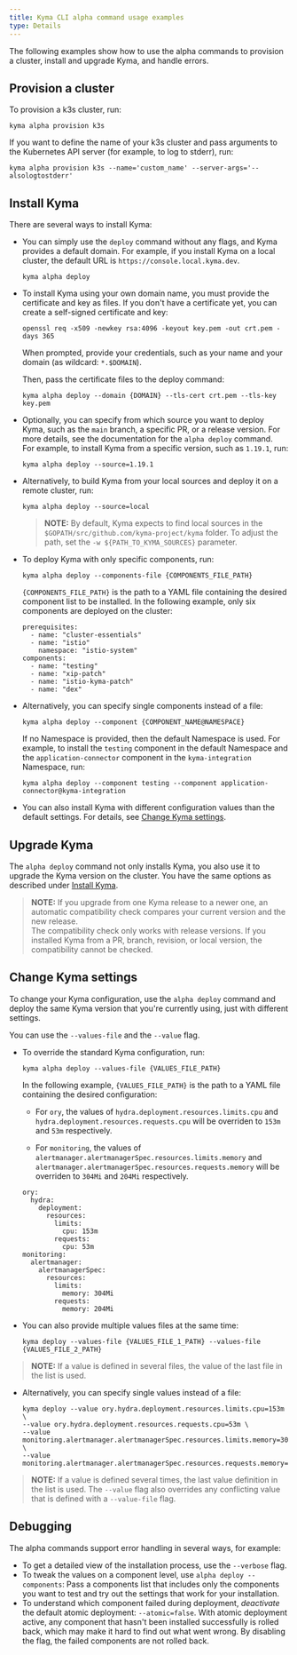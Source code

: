 ```yaml
---
title: Kyma CLI alpha command usage examples
type: Details
---
```


The following examples show how to use the alpha commands to provision a cluster, install and upgrade Kyma, and handle errors.

## Provision a cluster
To provision a k3s cluster, run:

```
kyma alpha provision k3s 
```
If you want to define the name of your k3s cluster and pass arguments to the Kubernetes API server (for example, to log to stderr), run:

```
kyma alpha provision k3s --name='custom_name' --server-args='--alsologtostderr'
```


## Install Kyma

There are several ways to install Kyma:

- You can simply use the `deploy` command without any flags, and Kyma provides a default domain. 
For example, if you install Kyma on a local cluster, the default URL is `https://console.local.kyma.dev`.

  ```
  kyma alpha deploy 
  ```

- To install Kyma using your own domain name, you must provide the certificate and key as files. 
If you don't have a certificate yet, you can create a self-signed certificate and key:

  ```
  openssl req -x509 -newkey rsa:4096 -keyout key.pem -out crt.pem -days 365
  ```

  When prompted, provide your credentials, such as your name and your domain (as wildcard: `*.$DOMAIN`).

  Then, pass the certificate files to the deploy command:

  ```
  kyma alpha deploy --domain {DOMAIN} --tls-cert crt.pem --tls-key key.pem
  ```

- Optionally, you can specify from which source you want to deploy Kyma, such as the `main` branch, a specific PR, or a release version. For more details, see the documentation for the `alpha deploy` command.<br>
For example, to install Kyma from a specific version, such as `1.19.1`, run:

  ```
  kyma alpha deploy --source=1.19.1
  ```

- Alternatively, to build Kyma from your local sources and deploy it on a remote cluster, run:

  ```
  kyma alpha deploy --source=local
  ```
  > **NOTE:** By default, Kyma expects to find local sources in the `$GOPATH/src/github.com/kyma-project/kyma` folder. To adjust the path, set the `-w ${PATH_TO_KYMA_SOURCES}` parameter.

- To deploy Kyma with only specific components, run:

  ```
  kyma alpha deploy --components-file {COMPONENTS_FILE_PATH}
  ```

  `{COMPONENTS_FILE_PATH}` is the path to a YAML file containing the desired component list to be installed. In the following example, only six components are deployed on the cluster:

  ```
  prerequisites:
    - name: "cluster-essentials"
    - name: "istio"
      namespace: "istio-system"
  components:
    - name: "testing"
    - name: "xip-patch"
    - name: "istio-kyma-patch"
    - name: "dex"
  ```

- Alternatively, you can specify single components instead of a file:
  
  ```
  kyma alpha deploy --component {COMPONENT_NAME@NAMESPACE}
  ```

  If no Namespace is provided, then the default Namespace is used. For example, to install the `testing` component in the default Namespace and the `application-connector` component in the `kyma-integration` Namespace, run:
  
  ```
  kyma alpha deploy --component testing --component application-connector@kyma-integration
  ```

- You can also install Kyma with different configuration values than the default settings. For details, see [Change Kyma settings](#change-kyma-settings).

## Upgrade Kyma

The `alpha deploy` command not only installs Kyma, you also use it to upgrade the Kyma version on the cluster. You have the same options as described under [Install Kyma](#install-kyma).

> **NOTE:** If you upgrade from one Kyma release to a newer one, an automatic compatibility check compares your current version and the new release.<br>
The compatibility check only works with release versions. If you installed Kyma from a PR, branch, revision, or local version, the compatibility cannot be checked.


## Change Kyma settings

To change your Kyma configuration, use the `alpha deploy` command and deploy the same Kyma version that you're currently using, just with different settings.

You can use the `--values-file` and the `--value` flag.

- To override the standard Kyma configuration, run:

  ```
  kyma alpha deploy --values-file {VALUES_FILE_PATH}
  ```

  In the following example, `{VALUES_FILE_PATH}` is the path to a YAML file containing the desired configuration:

  - For `ory`, the values of `hydra.deployment.resources.limits.cpu` and `hydra.deployment.resources.requests.cpu` will be overriden to `153m` and `53m` respectively.
    
  - For `monitoring`, the values of `alertmanager.alertmanagerSpec.resources.limits.memory` and `alertmanager.alertmanagerSpec.resources.requests.memory` will be overriden to `304Mi` and `204Mi` respectively.
  
  ```
  ory:
    hydra:
      deployment:
        resources:
          limits:
            cpu: 153m
          requests:
            cpu: 53m
  monitoring:
    alertmanager:
      alertmanagerSpec:
        resources:
          limits:
            memory: 304Mi
          requests:
            memory: 204Mi
  ```

- You can also provide multiple values files at the same time:

  ```
  kyma deploy --values-file {VALUES_FILE_1_PATH} --values-file {VALUES_FILE_2_PATH}
  ```
> **NOTE:** If a value is defined in several files, the value of the last file in the list is used.
- Alternatively, you can specify single values instead of a file:

  ```
  kyma deploy --value ory.hydra.deployment.resources.limits.cpu=153m \
  --value ory.hydra.deployment.resources.requests.cpu=53m \
  --value monitoring.alertmanager.alertmanagerSpec.resources.limits.memory=304Mi \
  --value monitoring.alertmanager.alertmanagerSpec.resources.requests.memory=204Mi
  ```
> **NOTE:** If a value is defined several times, the last value definition in the list is used. The `--value` flag also overrides any conflicting value that is defined with a `--value-file` flag.
## Debugging

The alpha commands support error handling in several ways, for example:

- To get a detailed view of the installation process, use the `--verbose` flag.
- To tweak the values on a component level, use `alpha deploy --components`: Pass a components list that includes only the components you want to test and try out the settings that work for your installation.
- To understand which component failed during deployment, *deactivate* the default atomic deployment: `--atomic=false`. 
   With atomic deployment active, any component that hasn't been installed successfully is rolled back, which may make it hard to find out what went wrong. By disabling the flag, the failed components are not rolled back.

<!-- ANY OTHER DEBUGGING USE CASES? -->

